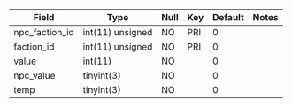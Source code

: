 **Field**|**Type**|**Null**|**Key**|**Default**|**Notes**
-----|-----|-----|-----|-----|-----
npc\_faction\_id|int(11) unsigned|NO|PRI|0| 
faction\_id|int(11) unsigned|NO|PRI|0| 
value|int(11)|NO| |0| 
npc\_value|tinyint(3)|NO| |0| 
temp|tinyint(3)|NO| |0| 